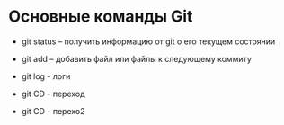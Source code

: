 # Основные команды Git

*	git status – получить информацию от git о его текущем состоянии

*   git add – добавить файл или файлы к следующему коммиту
*   git log - логи
*   git CD - переход
*   git CD - перехо2